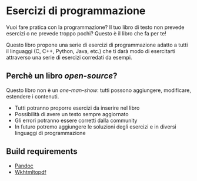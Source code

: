# Esercizi di programmazione
Vuoi fare pratica con la programmazione? Il tuo libro di testo non prevede esercizi o ne prevede troppo pochi? Questo è il libro che fa per te!

Questo libro propone una serie di esercizi di programmazione adatto a tutti il linguaggi (C, C++, Python, Java, etc.) che ti darà modo di esercitarti attraverso una serie di esercizi corredati da esempi.

## Perchè un libro *open-source*?
Questo libro non è un *one-man-show*: tutti possono aggiungere, modificare, estendere i contenuti.
- Tutti potranno proporre esercizi da inserire nel libro
- Possibilità di avere un testo sempre aggiornato
- Gli errori potranno essere corretti dalla community
- In futuro potremo aggiungere le soluzioni degli esercizi e in diversi linguaggi di programmazione


## Build requirements
* [Pandoc](https://pandoc.org)
* [Wkhtmltopdf](https://wkhtmltopdf.org/)

